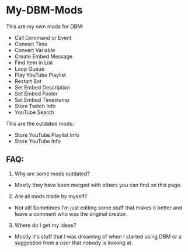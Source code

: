 # My-DBM-Mods
This are my own mods for DBM:

- Call Command or Event
- Convert Time
- Convert Variable
- Create Embed Message
- Find Item in List
- Loop Queue
- Play YouTube Playlist
- Restart Bot
- Set Embed Description
- Set Embed Footer
- Set Embed Timestamp
- Store Twitch Info
- YouTube Search

This are the outdated mods:

- Store YouTube Playlist Info
- Store YouTube Info



## FAQ:

1. Why are some mods outdated?

- Mostly they have been merged with others you can find on this page.

2. Are all mods made by myself?

- Not all! Sometimes I'm just editing some stuff that makes it better and leave a comment who was the original creator.

3. Where do I get my ideas?

- Mostly it's stuff that I was dreaming of when I started using DBM or a suggestion from a user that nobody is looking at.

